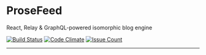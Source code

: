 # ProseFeed

React, Relay & GraphQL-powered isomorphic blog engine

[![Build Status](https://travis-ci.org/rricard/prose-feed.svg?branch=master)](https://travis-ci.org/rricard/prose-feed) [![Code Climate](https://codeclimate.com/github/rricard/prose-feed/badges/gpa.svg)](https://codeclimate.com/github/rricard/prose-feed) [![Issue Count](https://codeclimate.com/github/rricard/prose-feed/badges/issue_count.svg)](https://codeclimate.com/github/rricard/prose-feed)

---
